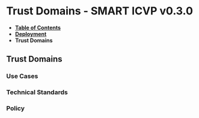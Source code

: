 # Trust Domains - SMART ICVP v0.3.0

* [**Table of Contents**](toc.md)
* [**Deployment**](deployment.md)
* **Trust Domains**

## Trust Domains

### Use Cases

### Technical Standards

### Policy

